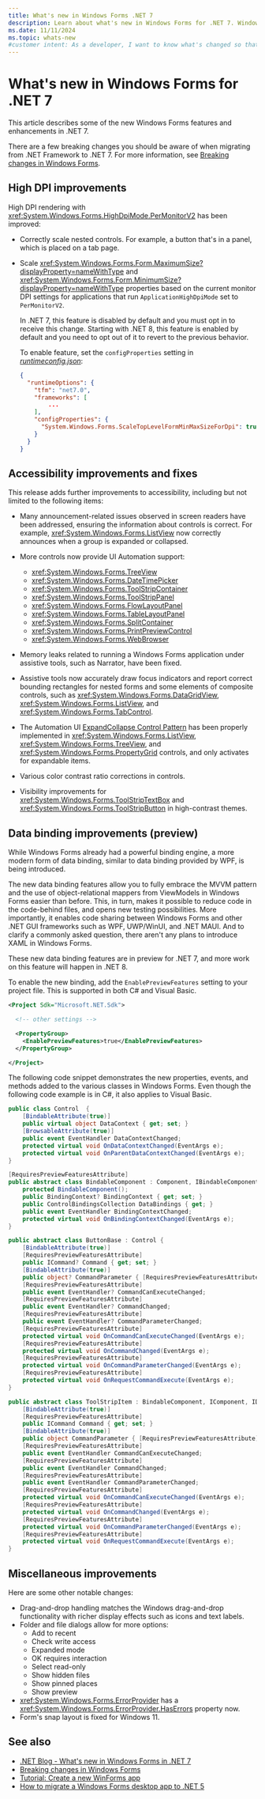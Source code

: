 ```yaml
---
title: What's new in Windows Forms .NET 7
description: Learn about what's new in Windows Forms for .NET 7. Windows Forms. .NET provides new features and enhancements over .NET Framework.
ms.date: 11/11/2024
ms.topic: whats-new
#customer intent: As a developer, I want to know what's changed so that I can remain up-to-date.
---
```


# What's new in Windows Forms for .NET 7

This article describes some of the new Windows Forms features and enhancements in .NET 7.

There are a few breaking changes you should be aware of when migrating from .NET Framework to .NET 7. For more information, see [Breaking changes in Windows Forms](/dotnet/core/compatibility/winforms).

## High DPI improvements

High DPI rendering with <xref:System.Windows.Forms.HighDpiMode.PerMonitorV2> has been improved:

- Correctly scale nested controls. For example, a button that's in a panel, which is placed on a tab page.
- Scale <xref:System.Windows.Forms.Form.MaximumSize?displayProperty=nameWithType> and <xref:System.Windows.Forms.Form.MinimumSize?displayProperty=nameWithType> properties based on the current monitor DPI settings for applications that run `ApplicationHighDpiMode` set to `PerMonitorV2`.

  In .NET 7, this feature is disabled by default and you must opt in to receive this change. Starting with .NET 8, this feature is enabled by default and you need to opt out of it to revert to the previous behavior.  
  
  To enable feature, set the `configProperties` setting in [_runtimeconfig.json_](/dotnet/core/runtime-config/#runtimeconfigjson):
  
  ```json
  {
    "runtimeOptions": {
      "tfm": "net7.0",
      "frameworks": [
          ...
      ],
      "configProperties": {
        "System.Windows.Forms.ScaleTopLevelFormMinMaxSizeForDpi": true,
      }
    }
  }
  ```

## Accessibility improvements and fixes

This release adds further improvements to accessibility, including but not limited to the following items:

- Many announcement-related issues observed in screen readers have been addressed, ensuring the information about controls is correct. For example, <xref:System.Windows.Forms.ListView> now correctly announces when a group is expanded or collapsed.

- More controls now provide UI Automation support:
  - <xref:System.Windows.Forms.TreeView>
  - <xref:System.Windows.Forms.DateTimePicker>
  - <xref:System.Windows.Forms.ToolStripContainer>
  - <xref:System.Windows.Forms.ToolStripPanel>
  - <xref:System.Windows.Forms.FlowLayoutPanel>
  - <xref:System.Windows.Forms.TableLayoutPanel>
  - <xref:System.Windows.Forms.SplitContainer>
  - <xref:System.Windows.Forms.PrintPreviewControl>
  - <xref:System.Windows.Forms.WebBrowser>

- Memory leaks related to running a Windows Forms application under assistive tools, such as Narrator, have been fixed.
- Assistive tools now accurately draw focus indicators and report correct bounding rectangles for nested forms and some elements of composite controls, such as <xref:System.Windows.Forms.DataGridView>, <xref:System.Windows.Forms.ListView>, and <xref:System.Windows.Forms.TabControl>.
- The Automation UI [ExpandCollapse Control Pattern](/windows/win32/winauto/uiauto-implementingexpandcollapse) has been properly implemented in <xref:System.Windows.Forms.ListView>, <xref:System.Windows.Forms.TreeView>, and <xref:System.Windows.Forms.PropertyGrid> controls, and only activates for expandable items.
- Various color contrast ratio corrections in controls.
- Visibility improvements for <xref:System.Windows.Forms.ToolStripTextBox> and <xref:System.Windows.Forms.ToolStripButton> in high-contrast themes.

## Data binding improvements (preview)

While Windows Forms already had a powerful binding engine, a more modern form of data binding, similar to data binding provided by WPF, is being introduced.

The new data binding features allow you to fully embrace the MVVM pattern and the use of object-relational mappers from ViewModels in Windows Forms easier than before. This, in turn, makes it possible to reduce code in the code-behind files, and opens new testing possibilities. More importantly, it enables code sharing between Windows Forms and other .NET GUI frameworks such as WPF, UWP/WinUI, and .NET MAUI. And to clarify a commonly asked question, there aren't any plans to introduce XAML in Windows Forms.

These new data binding features are in preview for .NET 7, and more work on this feature will happen in .NET 8.

To enable the new binding, add the `EnablePreviewFeatures` setting to your project file. This is supported in both C# and Visual Basic.

```xml
<Project Sdk="Microsoft.NET.Sdk">

  <!-- other settings -->

  <PropertyGroup>
    <EnablePreviewFeatures>true</EnablePreviewFeatures>
  </PropertyGroup>

</Project>
```

The following code snippet demonstrates the new properties, events, and methods added to the various classes in Windows Forms. Even though the following code example is in C#, it also applies to Visual Basic.

```csharp
public class Control  {
    [BindableAttribute(true)]
    public virtual object DataContext { get; set; }
    [BrowsableAttribute(true)]
    public event EventHandler DataContextChanged;
    protected virtual void OnDataContextChanged(EventArgs e);
    protected virtual void OnParentDataContextChanged(EventArgs e);
}

[RequiresPreviewFeaturesAttribute]
public abstract class BindableComponent : Component, IBindableComponent, IComponent, IDisposable {
    protected BindableComponent();
    public BindingContext? BindingContext { get; set; }
    public ControlBindingsCollection DataBindings { get; }
    public event EventHandler BindingContextChanged;
    protected virtual void OnBindingContextChanged(EventArgs e);
}

public abstract class ButtonBase : Control {
    [BindableAttribute(true)]
    [RequiresPreviewFeaturesAttribute]
    public ICommand? Command { get; set; }
    [BindableAttribute(true)]
    public object? CommandParameter { [RequiresPreviewFeaturesAttribute] get; [RequiresPreviewFeaturesAttribute] set; }
    [RequiresPreviewFeaturesAttribute]
    public event EventHandler? CommandCanExecuteChanged;
    [RequiresPreviewFeaturesAttribute]
    public event EventHandler? CommandChanged;
    [RequiresPreviewFeaturesAttribute]
    public event EventHandler? CommandParameterChanged;
    [RequiresPreviewFeaturesAttribute]
    protected virtual void OnCommandCanExecuteChanged(EventArgs e);
    [RequiresPreviewFeaturesAttribute]
    protected virtual void OnCommandChanged(EventArgs e);
    [RequiresPreviewFeaturesAttribute]
    protected virtual void OnCommandParameterChanged(EventArgs e);
    [RequiresPreviewFeaturesAttribute]
    protected virtual void OnRequestCommandExecute(EventArgs e);
}

public abstract class ToolStripItem : BindableComponent, IComponent, IDisposable, IDropTarget {
    [BindableAttribute(true)]
    [RequiresPreviewFeaturesAttribute]
    public ICommand Command { get; set; }
    [BindableAttribute(true)]
    public object CommandParameter { [RequiresPreviewFeaturesAttribute] get; [RequiresPreviewFeaturesAttribute] set; }
    [RequiresPreviewFeaturesAttribute]
    public event EventHandler CommandCanExecuteChanged;
    [RequiresPreviewFeaturesAttribute]
    public event EventHandler CommandChanged;
    [RequiresPreviewFeaturesAttribute]
    public event EventHandler CommandParameterChanged;
    [RequiresPreviewFeaturesAttribute]
    protected virtual void OnCommandCanExecuteChanged(EventArgs e);
    [RequiresPreviewFeaturesAttribute]
    protected virtual void OnCommandChanged(EventArgs e);
    [RequiresPreviewFeaturesAttribute]
    protected virtual void OnCommandParameterChanged(EventArgs e);
    [RequiresPreviewFeaturesAttribute]
    protected virtual void OnRequestCommandExecute(EventArgs e);
}
```

## Miscellaneous improvements

Here are some other notable changes:

- Drag-and-drop handling matches the Windows drag-and-drop functionality with richer display effects such as icons and text labels.
- Folder and file dialogs allow for more options:
  - Add to recent
  - Check write access
  - Expanded mode
  - OK requires interaction
  - Select read-only
  - Show hidden files
  - Show pinned places
  - Show preview
- <xref:System.Windows.Forms.ErrorProvider> has a <xref:System.Windows.Forms.ErrorProvider.HasErrors> property now.
- Form's snap layout is fixed for Windows 11.

## See also

- [.NET Blog - What's new in Windows Forms in .NET 7](https://devblogs.microsoft.com/dotnet/winforms-enhancements-in-dotnet-7)
- [Breaking changes in Windows Forms](/dotnet/core/compatibility/winforms)
- [Tutorial: Create a new WinForms app](../get-started/create-app-visual-studio.md)
- [How to migrate a Windows Forms desktop app to .NET 5](../migration/index.md)
